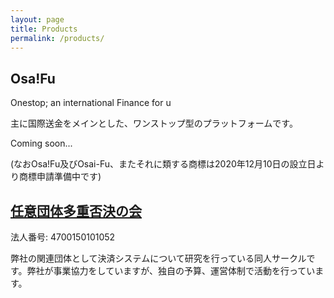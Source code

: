 ```yaml
---
layout: page
title: Products
permalink: /products/
---
```

## Osa!Fu
Onestop; an international Finance for u

主に国際送金をメインとした、ワンストップ型のプラットフォームです。

Coming soon...

(なおOsa!Fu及びOsai-Fu、またそれに類する商標は2020年12月10日の設立日より商標申請準備中です)

## [任意団体多重否決の会](https://tajuhiketsu.com/) 
法人番号: 4700150101052

弊社の関連団体として決済システムについて研究を行っている同人サークルです。弊社が事業協力をしていますが、独自の予算、運営体制で活動を行っています。